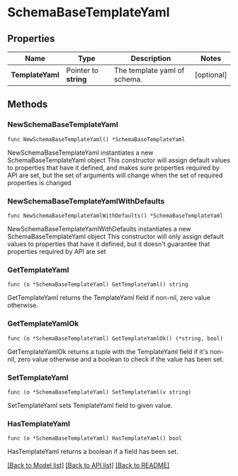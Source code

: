 # SchemaBaseTemplateYaml

## Properties

Name | Type | Description | Notes
------------ | ------------- | ------------- | -------------
**TemplateYaml** | Pointer to **string** | The template yaml of schema. | [optional] 

## Methods

### NewSchemaBaseTemplateYaml

`func NewSchemaBaseTemplateYaml() *SchemaBaseTemplateYaml`

NewSchemaBaseTemplateYaml instantiates a new SchemaBaseTemplateYaml object
This constructor will assign default values to properties that have it defined,
and makes sure properties required by API are set, but the set of arguments
will change when the set of required properties is changed

### NewSchemaBaseTemplateYamlWithDefaults

`func NewSchemaBaseTemplateYamlWithDefaults() *SchemaBaseTemplateYaml`

NewSchemaBaseTemplateYamlWithDefaults instantiates a new SchemaBaseTemplateYaml object
This constructor will only assign default values to properties that have it defined,
but it doesn't guarantee that properties required by API are set

### GetTemplateYaml

`func (o *SchemaBaseTemplateYaml) GetTemplateYaml() string`

GetTemplateYaml returns the TemplateYaml field if non-nil, zero value otherwise.

### GetTemplateYamlOk

`func (o *SchemaBaseTemplateYaml) GetTemplateYamlOk() (*string, bool)`

GetTemplateYamlOk returns a tuple with the TemplateYaml field if it's non-nil, zero value otherwise
and a boolean to check if the value has been set.

### SetTemplateYaml

`func (o *SchemaBaseTemplateYaml) SetTemplateYaml(v string)`

SetTemplateYaml sets TemplateYaml field to given value.

### HasTemplateYaml

`func (o *SchemaBaseTemplateYaml) HasTemplateYaml() bool`

HasTemplateYaml returns a boolean if a field has been set.


[[Back to Model list]](../README.md#documentation-for-models) [[Back to API list]](../README.md#documentation-for-api-endpoints) [[Back to README]](../README.md)


